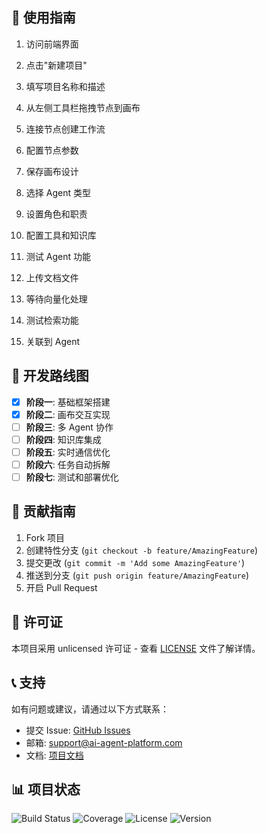 
## 📖 使用指南

1. 访问前端界面
2. 点击"新建项目"
3. 填写项目名称和描述

1. 从左侧工具栏拖拽节点到画布
2. 连接节点创建工作流
3. 配置节点参数
4. 保存画布设计

1. 选择 Agent 类型
2. 设置角色和职责
3. 配置工具和知识库
4. 测试 Agent 功能

1. 上传文档文件
2. 等待向量化处理
3. 测试检索功能
4. 关联到 Agent

## 🔄 开发路线图

- [x] **阶段一**: 基础框架搭建
- [x] **阶段二**: 画布交互实现
- [ ] **阶段三**: 多 Agent 协作
- [ ] **阶段四**: 知识库集成
- [ ] **阶段五**: 实时通信优化
- [ ] **阶段六**: 任务自动拆解
- [ ] **阶段七**: 测试和部署优化

## 🤝 贡献指南

1. Fork 项目
2. 创建特性分支 (`git checkout -b feature/AmazingFeature`)
3. 提交更改 (`git commit -m 'Add some AmazingFeature'`)
4. 推送到分支 (`git push origin feature/AmazingFeature`)
5. 开启 Pull Request

## 📝 许可证

本项目采用 unlicensed 许可证 - 查看 [LICENSE](LICENSE) 文件了解详情。

## 📞 支持

如有问题或建议，请通过以下方式联系：

- 提交 Issue: [GitHub Issues](https://github.com/your-repo/ai-agent-platform/issues)
- 邮箱: support@ai-agent-platform.com
- 文档: [项目文档](https://docs.ai-agent-platform.com)

## 📊 项目状态

![Build Status](https://img.shields.io/badge/build-passing-brightgreen)
![Coverage](https://img.shields.io/badge/coverage-85%25-green)
![License](https://img.shields.io/badge/license-MIT-blue)
![Version](https://img.shields.io/badge/version-1.0.0-blue)
